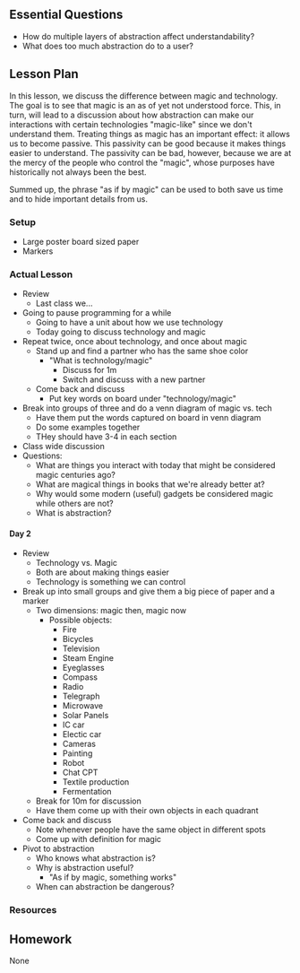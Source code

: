 ## Essential Questions

- How do multiple layers of abstraction affect understandability?
- What does too much abstraction do to a user?

## Lesson Plan

In this lesson, we discuss the difference between magic and technology. The
goal is to see that magic is an as of yet not understood force. This, in turn,
will lead to a discussion about how abstraction can make our interactions with
certain technologies "magic-like" since we don't understand them. Treating
things as magic has an important effect: it allows us to become passive. This
passivity can be good because it makes things easier to understand. The
passivity can be bad, however, because we are at the mercy of the people who
control the "magic", whose purposes have historically not always been the best.

Summed up, the phrase "as if by magic" can be used to both save us time and
to hide important details from us.

### Setup

- Large poster board sized paper
- Markers

### Actual Lesson

- Review
    - Last class we...
- Going to pause programming for a while
    - Going to have a unit about how we use technology
    - Today going to discuss technology and magic
- Repeat twice, once about technology, and once about magic
    - Stand up and find a partner who has the same shoe color
        - "What is technology/magic"
            - Discuss for 1m
            - Switch and discuss with a new partner
    - Come back and discuss
        - Put key words on board under "technology/magic"
- Break into groups of three and do a venn diagram of magic vs. tech
    - Have them put the words captured on board in venn diagram
    - Do some examples together
    - THey should have 3-4 in each section
- Class wide discussion
- Questions:
    - What are things you interact with today that might be considered magic centuries ago?
    - What are magical things in books that we're already better at?
    - Why would some modern (useful) gadgets be considered magic while others are not?
    - What is abstraction?

#### Day 2

- Review
    - Technology vs. Magic
    - Both are about making things easier
    - Technology is something we can control
- Break up into small groups and give them a big piece of paper and a marker
    - Two dimensions: magic then, magic now
        - Possible objects:
            - Fire
            - Bicycles
            - Television
            - Steam Engine
            - Eyeglasses
            - Compass
            - Radio
            - Telegraph
            - Microwave
            - Solar Panels
            - IC car
            - Electic car
            - Cameras
            - Painting
            - Robot
            - Chat CPT
            - Textile production
            - Fermentation
    - Break for 10m for discussion
    - Have them come up with their own objects in each quadrant
- Come back and discuss
    - Note whenever people have the same object in different spots
    - Come up with definition for magic
- Pivot to abstraction
    - Who knows what abstraction is?
    - Why is abstraction useful?
        - "As if by magic, something works"
    - When can abstraction be dangerous?

### Resources

## Homework

None
